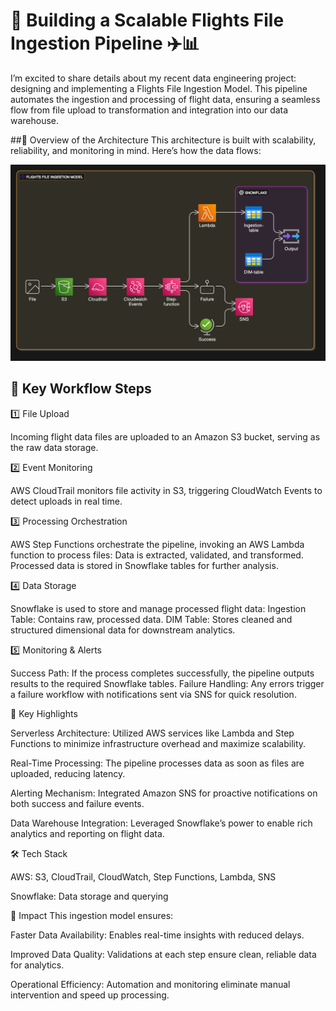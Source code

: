 # 🌟 Building a Scalable Flights File Ingestion Pipeline ✈️📊

I’m excited to share details about my recent data engineering project: designing and implementing a Flights File Ingestion Model. This pipeline automates the ingestion and processing of flight data, ensuring a seamless flow from file upload to transformation and integration into our data warehouse.

##🚀 Overview of the Architecture
This architecture is built with scalability, reliability, and monitoring in mind. Here’s how the data flows:

![pipeline](https://github.com/dibnyk/project/blob/main/Airline%20data%20ingestion/flights_architecture.png)

## 🔗 Key Workflow Steps

1️⃣ File Upload

Incoming flight data files are uploaded to an Amazon S3 bucket, serving as the raw data storage.


2️⃣ Event Monitoring

AWS CloudTrail monitors file activity in S3, triggering CloudWatch Events to detect uploads in real time.


3️⃣ Processing Orchestration

AWS Step Functions orchestrate the pipeline, invoking an AWS Lambda function to process files:
Data is extracted, validated, and transformed.
Processed data is stored in Snowflake tables for further analysis.


4️⃣ Data Storage

Snowflake is used to store and manage processed flight data:
Ingestion Table: Contains raw, processed data.
DIM Table: Stores cleaned and structured dimensional data for downstream analytics.


5️⃣ Monitoring & Alerts

Success Path: If the process completes successfully, the pipeline outputs results to the required Snowflake tables.
Failure Handling: Any errors trigger a failure workflow with notifications sent via SNS for quick resolution.


🌟 Key Highlights

Serverless Architecture: Utilized AWS services like Lambda and Step Functions to minimize infrastructure overhead and maximize scalability.

Real-Time Processing: The pipeline processes data as soon as files are uploaded, reducing latency.

Alerting Mechanism: Integrated Amazon SNS for proactive notifications on both success and failure events.

Data Warehouse Integration: Leveraged Snowflake’s power to enable rich analytics and reporting on flight data.


🛠️ Tech Stack

AWS: S3, CloudTrail, CloudWatch, Step Functions, Lambda, SNS

Snowflake: Data storage and querying


🎯 Impact
This ingestion model ensures:

Faster Data Availability: Enables real-time insights with reduced delays.

Improved Data Quality: Validations at each step ensure clean, reliable data for analytics.

Operational Efficiency: Automation and monitoring eliminate manual intervention and speed up processing.